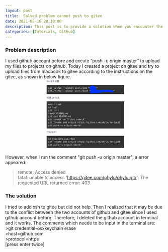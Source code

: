 ```yaml
---
layout: post
title:  Solved problem cannot push to gitee
date: 2021-08-16 20:10:00
description: This post is to provide a solution when you encounter the "acess denied" problem of git push to gitee. 
categories: [Tutorials, Github]
---
```


<h3>Problem description</h3>
I used github account before and excute “push -u origin master” to upload my files to projects on github. Today I created a project on gitee and try to upload files from macbook to gitee according to the instructions on the gitee, as shown in below figure.

<p style="margin:0;text-align:center"><img src="gitee_comments_initiation.png" alt="gitee_comments" style="width:50%"></p>

However, when I run the comment "git push -u origin 
master", a error appeared:
>remote: Access denied <br>
>fatal: unable to access 'https://gitee.com/phylu/phylu.git/': The requested URL returned error: 403

<h3>The solution</h3>
I tried to add ssh to gitee but did not help. Then I realized that it may be due to the conflict between the two accounts of github and gitee since I used github account before. Therefore, I deleted the github account in terminal and it works. The comments which neede to be input in the terminal are:
>git credential-osxkeychain erase <br>
>host=github.com <br>
>protocol=https <br>
[press enter twice]

